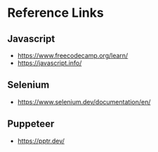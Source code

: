 # Reference Links
## Javascript
* https://www.freecodecamp.org/learn/
* https://javascript.info/
## Selenium
* https://www.selenium.dev/documentation/en/
## Puppeteer
* https://pptr.dev/

